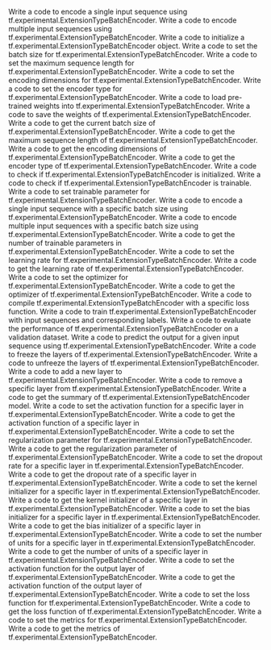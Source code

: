 Write a code to encode a single input sequence using tf.experimental.ExtensionTypeBatchEncoder.
Write a code to encode multiple input sequences using tf.experimental.ExtensionTypeBatchEncoder.
Write a code to initialize a tf.experimental.ExtensionTypeBatchEncoder object.
Write a code to set the batch size for tf.experimental.ExtensionTypeBatchEncoder.
Write a code to set the maximum sequence length for tf.experimental.ExtensionTypeBatchEncoder.
Write a code to set the encoding dimensions for tf.experimental.ExtensionTypeBatchEncoder.
Write a code to set the encoder type for tf.experimental.ExtensionTypeBatchEncoder.
Write a code to load pre-trained weights into tf.experimental.ExtensionTypeBatchEncoder.
Write a code to save the weights of tf.experimental.ExtensionTypeBatchEncoder.
Write a code to get the current batch size of tf.experimental.ExtensionTypeBatchEncoder.
Write a code to get the maximum sequence length of tf.experimental.ExtensionTypeBatchEncoder.
Write a code to get the encoding dimensions of tf.experimental.ExtensionTypeBatchEncoder.
Write a code to get the encoder type of tf.experimental.ExtensionTypeBatchEncoder.
Write a code to check if tf.experimental.ExtensionTypeBatchEncoder is initialized.
Write a code to check if tf.experimental.ExtensionTypeBatchEncoder is trainable.
Write a code to set trainable parameter for tf.experimental.ExtensionTypeBatchEncoder.
Write a code to encode a single input sequence with a specific batch size using tf.experimental.ExtensionTypeBatchEncoder.
Write a code to encode multiple input sequences with a specific batch size using tf.experimental.ExtensionTypeBatchEncoder.
Write a code to get the number of trainable parameters in tf.experimental.ExtensionTypeBatchEncoder.
Write a code to set the learning rate for tf.experimental.ExtensionTypeBatchEncoder.
Write a code to get the learning rate of tf.experimental.ExtensionTypeBatchEncoder.
Write a code to set the optimizer for tf.experimental.ExtensionTypeBatchEncoder.
Write a code to get the optimizer of tf.experimental.ExtensionTypeBatchEncoder.
Write a code to compile tf.experimental.ExtensionTypeBatchEncoder with a specific loss function.
Write a code to train tf.experimental.ExtensionTypeBatchEncoder with input sequences and corresponding labels.
Write a code to evaluate the performance of tf.experimental.ExtensionTypeBatchEncoder on a validation dataset.
Write a code to predict the output for a given input sequence using tf.experimental.ExtensionTypeBatchEncoder.
Write a code to freeze the layers of tf.experimental.ExtensionTypeBatchEncoder.
Write a code to unfreeze the layers of tf.experimental.ExtensionTypeBatchEncoder.
Write a code to add a new layer to tf.experimental.ExtensionTypeBatchEncoder.
Write a code to remove a specific layer from tf.experimental.ExtensionTypeBatchEncoder.
Write a code to get the summary of tf.experimental.ExtensionTypeBatchEncoder model.
Write a code to set the activation function for a specific layer in tf.experimental.ExtensionTypeBatchEncoder.
Write a code to get the activation function of a specific layer in tf.experimental.ExtensionTypeBatchEncoder.
Write a code to set the regularization parameter for tf.experimental.ExtensionTypeBatchEncoder.
Write a code to get the regularization parameter of tf.experimental.ExtensionTypeBatchEncoder.
Write a code to set the dropout rate for a specific layer in tf.experimental.ExtensionTypeBatchEncoder.
Write a code to get the dropout rate of a specific layer in tf.experimental.ExtensionTypeBatchEncoder.
Write a code to set the kernel initializer for a specific layer in tf.experimental.ExtensionTypeBatchEncoder.
Write a code to get the kernel initializer of a specific layer in tf.experimental.ExtensionTypeBatchEncoder.
Write a code to set the bias initializer for a specific layer in tf.experimental.ExtensionTypeBatchEncoder.
Write a code to get the bias initializer of a specific layer in tf.experimental.ExtensionTypeBatchEncoder.
Write a code to set the number of units for a specific layer in tf.experimental.ExtensionTypeBatchEncoder.
Write a code to get the number of units of a specific layer in tf.experimental.ExtensionTypeBatchEncoder.
Write a code to set the activation function for the output layer of tf.experimental.ExtensionTypeBatchEncoder.
Write a code to get the activation function of the output layer of tf.experimental.ExtensionTypeBatchEncoder.
Write a code to set the loss function for tf.experimental.ExtensionTypeBatchEncoder.
Write a code to get the loss function of tf.experimental.ExtensionTypeBatchEncoder.
Write a code to set the metrics for tf.experimental.ExtensionTypeBatchEncoder.
Write a code to get the metrics of tf.experimental.ExtensionTypeBatchEncoder.